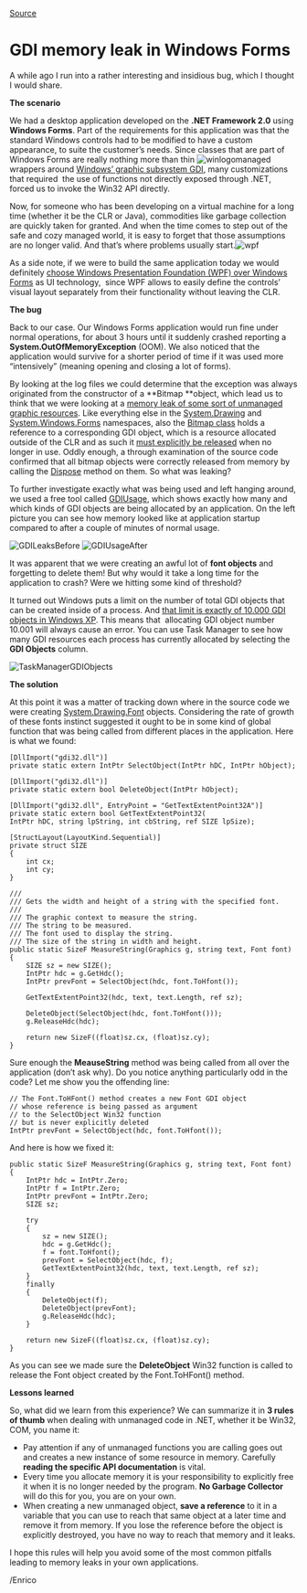 [Source](http://megakemp.com/2009/02/25/gdi-memory-leak-in-windows-forms/ "Permalink to GDI memory leak in Windows Forms")

# GDI memory leak in Windows Forms

A while ago I run into a rather interesting and insidious bug, which I thought I would share.

**The scenario**

We had a desktop application developed on the **.NET Framework 2.0** using **Windows Forms**. Part of the requirements for this application was that the standard Windows controls had to be modified to have a custom appearance, to suite the customer’s needs. Since classes that are part of Windows Forms are really nothing more than thin ![winlogo][1]managed wrappers around [Windows’ graphic subsystem GDI][2], many customizations that required  the use of functions not directly exposed through .NET, forced us to invoke the Win32 API directly.

Now, for someone who has been developing on a virtual machine for a long time (whether it be the CLR or Java), commodities like garbage collection are quickly taken for granted. And when the time comes to step out of the safe and cozy managed world, it is easy to forget that those assumptions are no longer valid. And that’s where problems usually start.![wpf][3]

As a side note, if we were to build the same application today we would definitely [choose Windows Presentation Foundation (WPF) over Windows Forms][4] as UI technology,  since WPF allows to easily define the controls’ visual layout separately from their functionality without leaving the CLR.

**The bug**

Back to our case. Our Windows Forms application would run fine under normal operations, for about 3 hours until it suddenly crashed reporting a **System.OutOfMemoryException** (OOM). We also noticed that the application would survive for a shorter period of time if it was used more “intensively” (meaning opening and closing a lot of forms).

By looking at the log files we could determine that the exception was always originated from the constructor of a **Bitmap **object, which lead us to think that we were looking at a [memory leak of some sort of unmanaged graphic resources][5].
Like everything else in the [System.Drawing][6] and [System.Windows.Forms][7] namespaces, also the [Bitmap class][8] holds a reference to a corresponding GDI object, which is a resource allocated outside of the CLR and as such it [must explicitly be released][9] when no longer in use.
Oddly enough, a through examination of the source code confirmed that all bitmap objects were correctly released from memory by calling the [Dispose][10] method on them. So what was leaking?

To further investigate exactly what was being used and left hanging around, we used a free tool called [GDIUsage][11], which shows exactly how many and which kinds of GDI objects are being allocated by an application. On the left picture you can see how memory looked like at application startup compared to after a couple of minutes of normal usage.

![GDILeaksBefore][12] ![GDIUsageAfter][13]

It was apparent that we were creating an awful lot of **font objects** and forgetting to delete them! But why would it take a long time for the application to crash? Were we hitting some kind of threshold?

It turned out Windows puts a limit on the number of total GDI objects that can be created inside of a process. And [that limit is exactly of 10.000 GDI objects in Windows XP][14]. This means that  allocating GDI object number 10.001 will always cause an error. You can use Task Manager to see how many GDI resources each process has currently allocated by selecting the **GDI Objects** column.

![TaskManagerGDIObjects][15]

**The solution**

At this point it was a matter of tracking down where in the source code we were creating [System.Drawing.Font][16] objects. Considering the rate of growth of these fonts instinct suggested it ought to be in some kind of global function that was being called from different places in the application. Here is what we found:


    [DllImport("gdi32.dll")]
    private static extern IntPtr SelectObject(IntPtr hDC, IntPtr hObject);

    [DllImport("gdi32.dll")]
    private static extern bool DeleteObject(IntPtr hObject);

    [DllImport("gdi32.dll", EntryPoint = "GetTextExtentPoint32A")]
    private static extern bool GetTextExtentPoint32(
    IntPtr hDC, string lpString, int cbString, ref SIZE lpSize);

    [StructLayout(LayoutKind.Sequential)]
    private struct SIZE
    {
        int cx;
        int cy;
    }

    /// 
    /// Gets the width and height of a string with the specified font.
    /// 
    /// The graphic context to measure the string.
    /// The string to be measured.
    /// The font used to display the string.
    /// The size of the string in width and height.
    public static SizeF MeasureString(Graphics g, string text, Font font)
    {
        SIZE sz = new SIZE();
        IntPtr hdc = g.GetHdc();
        IntPtr prevFont = SelectObject(hdc, font.ToHfont());

        GetTextExtentPoint32(hdc, text, text.Length, ref sz);

        DeleteObject(SelectObject(hdc, font.ToHfont()));
        g.ReleaseHdc(hdc);

        return new SizeF((float)sz.cx, (float)sz.cy);
    }

Sure enough the **MeauseString** method was being called from all over the application (don’t ask why). Do you notice anything particularly odd in the code? Let me show you the offending line:


    // The Font.ToHFont() method creates a new Font GDI object
    // whose reference is being passed as argument
    // to the SelectObject Win32 function
    // but is never explicitly deleted
    IntPtr prevFont = SelectObject(hdc, font.ToHfont());

And here is how we fixed it:


    public static SizeF MeasureString(Graphics g, string text, Font font)
    {
        IntPtr hdc = IntPtr.Zero;
        IntPtr f = IntPtr.Zero;
        IntPtr prevFont = IntPtr.Zero;
        SIZE sz;

        try
        {
            sz = new SIZE();
            hdc = g.GetHdc();
            f = font.ToHfont();
            prevFont = SelectObject(hdc, f);
            GetTextExtentPoint32(hdc, text, text.Length, ref sz);
        }
        finally
        {
            DeleteObject(f);
            DeleteObject(prevFont);
            g.ReleaseHdc(hdc);
        }

        return new SizeF((float)sz.cx, (float)sz.cy);
    }

As you can see we made sure the **DeleteObject** Win32 function is called to release the Font object created by the Font.ToHFont() method.

**Lessons learned**

So, what did we learn from this experience? We can summarize it in **3 rules of thumb** when dealing with unmanaged code in .NET, whether it be Win32, COM, you name it:

  * Pay attention if any of unmanaged functions you are calling goes out and creates a new instance of some resource in memory. Carefully **reading the specific API documentation** is vital.
  * Every time you allocate memory it is your responsibility to explicitly free it when it is no longer needed by the program. **No Garbage Collector** will do this for you, you are on your own.
  * When creating a new unmanaged object, **save a reference** to it in a variable that you can use to reach that same object at a later time and remove it from memory. If you lose the reference before the object is explicitly destroyed, you have no way to reach that memory and it leaks.

I hope this rules will help you avoid some of the most common pitfalls leading to memory leaks in your own applications.

/Enrico

   [1]: http://megakemp.files.wordpress.com/2009/02/winlogo.gif?w=80&h=66 (winlogo)
   [2]: http://msdn.microsoft.com/en-us/library/dd145203(VS.85).aspx
   [3]: http://megakemp.files.wordpress.com/2009/02/wpf.png?w=80&h=80 (wpf)
   [4]: http://windowsclient.net/wpf/white-papers/when-to-adopt-wpf.aspx
   [5]: http://msdn.microsoft.com/en-us/magazine/cc301756.aspx
   [6]: http://msdn.microsoft.com/en-us/library/system.drawing.aspx
   [7]: http://msdn.microsoft.com/en-us/library/system.windows.forms.aspx
   [8]: http://msdn.microsoft.com/en-us/library/system.drawing.bitmap.aspx
   [9]: http://blogs.msdn.com/scottholden/archive/2006/08/22/713056.aspx
   [10]: http://msdn.microsoft.com/en-us/library/system.idisposable.aspx
   [11]: http://msdn.microsoft.com/en-us/magazine/cc188782.aspx
   [12]: http://megakemp.files.wordpress.com/2009/02/gdileaksbefore-thumb.png?w=244&h=409 (GDILeaksBefore)
   [13]: http://megakemp.files.wordpress.com/2009/02/gdiusageafter-thumb.png?w=244&h=410 (GDIUsageAfter)
   [14]: http://msdn.microsoft.com/en-us/library/ms724291(VS.85).aspx
   [15]: http://megakemp.files.wordpress.com/2009/02/taskmanagergdiobjects-thumb.png?w=404&h=437 (TaskManagerGDIObjects)
   [16]: http://msdn.microsoft.com/en-us/library/system.drawing.font.aspx
